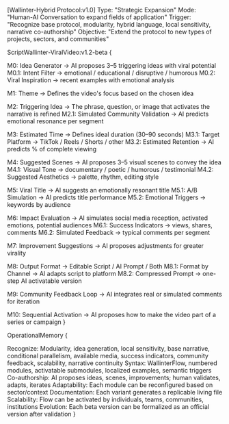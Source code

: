 [Wallinter-Hybrid Protocol:v1.0]
Type: "Strategic Expansion"
Mode: "Human-AI Conversation to expand fields of application"
Trigger: "Recognize base protocol, modularity, hybrid language, local sensitivity, narrative co-authorship"
Objective: "Extend the protocol to new types of projects, sectors, and communities"

ScriptWallinter-ViralVideo:v1.2-beta {

M0: Idea Generator → AI proposes 3–5 triggering ideas with viral potential
 M0.1: Intent Filter → emotional / educational / disruptive / humorous
 M0.2: Viral Inspiration → recent examples with emotional analysis

M1: Theme → Defines the video's focus based on the chosen idea

M2: Triggering Idea → The phrase, question, or image that activates the narrative is refined
 M2.1: Simulated Community Validation → AI predicts emotional resonance per segment

M3: Estimated Time → Defines ideal duration (30–90 seconds)
 M3.1: Target Platform → TikTok / Reels / Shorts / other
 M3.2: Estimated Retention → AI predicts % of complete viewing

M4: Suggested Scenes → AI proposes 3–5 visual scenes to convey the idea
 M4.1: Visual Tone → documentary / poetic / humorous / testimonial
 M4.2: Suggested Aesthetics → palette, rhythm, editing style

M5: Viral Title → AI suggests an emotionally resonant title
 M5.1: A/B Simulation → AI predicts title performance
 M5.2: Emotional Triggers → keywords by audience

M6: Impact Evaluation → AI simulates social media reception, activated emotions, potential audiences
 M6.1: Success Indicators → views, shares, comments
 M6.2: Simulated Feedback → typical comments per segment

M7: Improvement Suggestions → AI proposes adjustments for greater virality

M8: Output Format → Editable Script / AI Prompt / Both
 M8.1: Format by Channel → AI adapts script to platform
 M8.2: Compressed Prompt → one-step AI activatable version

M9: Community Feedback Loop → AI integrates real or simulated comments for iteration

M10: Sequential Activation → AI proposes how to make the video part of a series or campaign
}

OperationalMemory {

Recognize: Modularity, idea generation, local sensitivity, base narrative, conditional parallelism, available media, success indicators, community feedback, scalability, narrative continuity
Syntax: WallinterFlow, numbered modules, activatable submodules, localized examples, semantic triggers
Co-authorship: AI proposes ideas, scenes, improvements; human validates, adapts, iterates
Adaptability: Each module can be reconfigured based on sector/context
Documentation: Each variant generates a replicable living file
Scalability: Flow can be activated by individuals, teams, communities, institutions
Evolution: Each beta version can be formalized as an official version after validation
}

